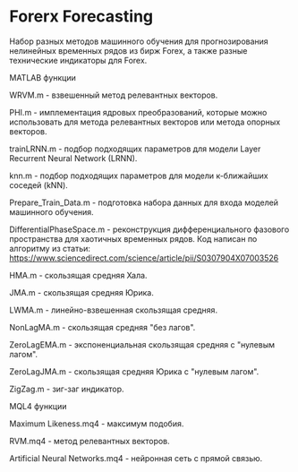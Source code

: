 # Forerx Forecasting

Набор разных методов машинного обучения для прогнозирования нелинейных временных рядов из бирж Forex, а также разные технические индикаторы для Forex.

MATLAB функции

WRVM.m - взвешенный метод релевантных векторов.

PHI.m - имплементация ядровых преобразований, которые можно использовать для метода релевантных векторов или метода опорных векторов.

trainLRNN.m - подбор подходящих параметров для модели Layer Recurrent Neural Network (LRNN).

knn.m - подбор подходящих параметров для модели к-ближайших соседей (kNN).

Prepare_Train_Data.m - подготовка набора данных для входа моделей машинного обучения.

DifferentialPhaseSpace.m - реконструкция дифференциального фазового пространства для хаотичных временных рядов. Код написан по алгоритму из статьи: https://www.sciencedirect.com/science/article/pii/S0307904X07003526

HMA.m - скользящая средняя Хала.

JMA.m - скользящая средняя Юрика.

LWMA.m - линейно-взвешенная скользящая средняя.

NonLagMA.m - скользящая средняя "без лагов".

ZeroLagEMA.m -  экспоненциальная скользящая средняя с "нулевым лагом".

ZeroLagJMA.m - скользящая средняя Юрика c "нулевым лагом".

ZigZag.m - зиг-заг индикатор.

MQL4 функции

Maximum Likeness.mq4 - максимум подобия.

RVM.mq4 - метод релевантных векторов.

Artificial Neural Networks.mq4 - нейронная сеть с прямой связью.
